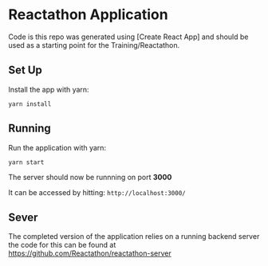 # Reactathon Application

Code is this repo was generated using [Create React App] and should be used as a starting point for the Training/Reactathon.

## Set Up

Install the app with yarn:

`yarn install`

## Running

Run the application with yarn:

`yarn start`

The server should  now be runnning on port **3000**

It can be accessed by hitting:  `http://localhost:3000/`


## Sever

The completed version of the application relies on a running backend server the code for this can be found at https://github.com/Reactathon/reactathon-server
